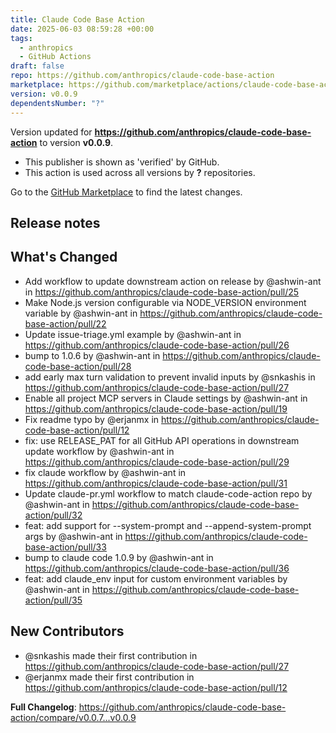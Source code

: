 ```yaml
---
title: Claude Code Base Action
date: 2025-06-03 08:59:28 +00:00
tags:
  - anthropics
  - GitHub Actions
draft: false
repo: https://github.com/anthropics/claude-code-base-action
marketplace: https://github.com/marketplace/actions/claude-code-base-action
version: v0.0.9
dependentsNumber: "?"
---
```



Version updated for **https://github.com/anthropics/claude-code-base-action** to version **v0.0.9**.
- This publisher is shown as 'verified' by GitHub.
- This action is used across all versions by **?** repositories.

Go to the [GitHub Marketplace](https://github.com/marketplace/actions/claude-code-base-action) to find the latest changes.

## Release notes

## What's Changed
* Add workflow to update downstream action on release by @ashwin-ant in https://github.com/anthropics/claude-code-base-action/pull/25
* Make Node.js version configurable via NODE_VERSION environment variable by @ashwin-ant in https://github.com/anthropics/claude-code-base-action/pull/22
* Update issue-triage.yml example by @ashwin-ant in https://github.com/anthropics/claude-code-base-action/pull/26
* bump to 1.0.6 by @ashwin-ant in https://github.com/anthropics/claude-code-base-action/pull/28
* add early max turn validation to prevent invalid inputs by @snkashis in https://github.com/anthropics/claude-code-base-action/pull/27
* Enable all project MCP servers in Claude settings by @ashwin-ant in https://github.com/anthropics/claude-code-base-action/pull/19
* Fix readme typo by @erjanmx in https://github.com/anthropics/claude-code-base-action/pull/12
* fix: use RELEASE_PAT for all GitHub API operations in downstream update workflow by @ashwin-ant in https://github.com/anthropics/claude-code-base-action/pull/29
* fix claude workflow by @ashwin-ant in https://github.com/anthropics/claude-code-base-action/pull/31
* Update claude-pr.yml workflow to match claude-code-action repo by @ashwin-ant in https://github.com/anthropics/claude-code-base-action/pull/32
* feat: add support for --system-prompt and --append-system-prompt args by @ashwin-ant in https://github.com/anthropics/claude-code-base-action/pull/33
* bump to claude code 1.0.9 by @ashwin-ant in https://github.com/anthropics/claude-code-base-action/pull/36
* feat: add claude_env input for custom environment variables by @ashwin-ant in https://github.com/anthropics/claude-code-base-action/pull/35

## New Contributors
* @snkashis made their first contribution in https://github.com/anthropics/claude-code-base-action/pull/27
* @erjanmx made their first contribution in https://github.com/anthropics/claude-code-base-action/pull/12

**Full Changelog**: https://github.com/anthropics/claude-code-base-action/compare/v0.0.7...v0.0.9

